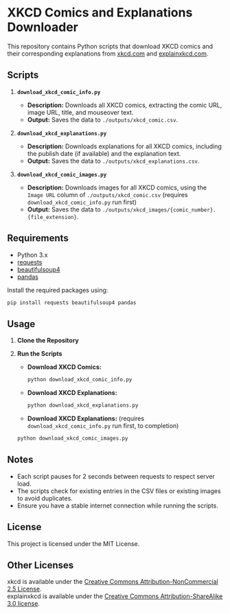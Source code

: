 # XKCD Comics and Explanations Downloader

This repository contains Python scripts that download XKCD comics and their corresponding explanations from [xkcd.com](https://xkcd.com) and [explainxkcd.com](https://www.explainxkcd.com).

## Scripts

1. **`download_xkcd_comic_info.py`**
   - **Description:** Downloads all XKCD comics, extracting the comic URL, image URL, title, and mouseover text.
   - **Output:** Saves the data to `./outputs/xkcd_comic.csv`.

2. **`download_xkcd_explanations.py`**
   - **Description:** Downloads explanations for all XKCD comics, including the publish date (if available) and the explanation text.
   - **Output:** Saves the data to `./outputs/xkcd_explanations.csv`.

3. **`download_xkcd_comic_images.py`**
   - **Description:** Downloads images for all XKCD comics, using the `Image URL` column of `./outputs/xkcd_comic.csv` (requires `download_xkcd_comic_info.py` run first)
   - **Output:** Saves the data to `./outputs/xkcd_images/{comic_number}.{file_extension}`.

## Requirements

- Python 3.x
- [requests](https://pypi.org/project/requests/)
- [beautifulsoup4](https://pypi.org/project/beautifulsoup4/)
- [pandas](https://pypi.org/project/pandas/)

Install the required packages using:

```bash
pip install requests beautifulsoup4 pandas
```

## Usage

1. **Clone the Repository**

2. **Run the Scripts**

   - **Download XKCD Comics:**

     ```bash
     python download_xkcd_comic_info.py
     ```

   - **Download XKCD Explanations:**

     ```bash
     python download_xkcd_explanations.py
     ```

    - **Download XKCD Explanations:** (requires `download_xkcd_comic_info.py` run first, to completion)

     ```bash
     python download_xkcd_comic_images.py
     ```

## Notes

- Each script pauses for 2 seconds between requests to respect server load.
- The scripts check for existing entries in the CSV files or existing images to avoid duplicates.
- Ensure you have a stable internet connection while running the scripts.

## License
This project is licensed under the MIT License.

## Other Licenses
xkcd is available under the [Creative Commons Attribution-NonCommercial 2.5 License](https://creativecommons.org/licenses/by-nc/2.5/).  
explainxkcd is available under the [Creative Commons Attribution-ShareAlike 3.0 license](https://creativecommons.org/licenses/by-nc/2.5/).